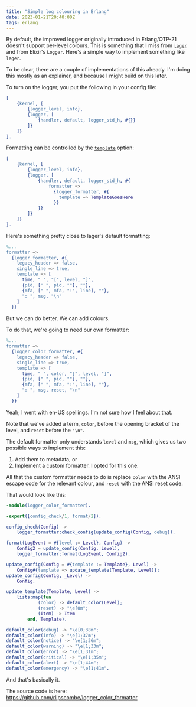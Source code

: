 ```yaml
---
title: "Simple log colouring in Erlang"
date: 2023-01-21T20:40:00Z
tags: erlang
---
```


By default, the improved logger originally introduced in Erlang/OTP-21 doesn't support per-level colours. This is
something that I miss from [`lager`](https://github.com/erlang-lager/lager) and from Elixir's `Logger`. Here's a simple
way to implement something like `lager`.

To be clear, there are a couple of implementations of this already. I'm doing this mostly as an explainer, and because I
might build on this later.

To turn on the logger, you put the following in your config file:

```erlang
[
    {kernel, [
        {logger_level, info},
        {logger, [
            {handler, default, logger_std_h, #{}}
        ]}
    ]}
].
```

Formatting can be controlled by the [`template`](https://www.erlang.org/doc/man/logger_formatter.html#type-template)
option:

```erlang
[
    {kernel, [
        {logger_level, info},
        {logger, [
            {handler, default, logger_std_h, #{
                formatter =>
                  {logger_formatter, #{
                    template => TemplateGoesHere
                  }}
            }}
        ]}
    ]}
].
```

Here's something pretty close to lager's default formatting:

```erlang
%...
formatter =>
  {logger_formatter, #{
    legacy_header => false,
    single_line => true,
    template => [
      time, " ", "[", level, "]",
      {pid, [" ", pid, ""], ""},
      {mfa, [" ", mfa, ":", line], ""},
      ": ", msg, "\n"
    ]
  }}
```

But we can do better. We can add colours.

To do that, we're going to need our own formatter:

```erlang
%...
formatter =>
  {logger_color_formatter, #{
    legacy_header => false,
    single_line => true,
    template => [
      time, " ", color, "[", level, "]",
      {pid, [" ", pid, ""], ""},
      {mfa, [" ", mfa, ":", line], ""},
      ": ", msg, reset, "\n"
    ]
  }}
```

<div class="callout callout-info" markdown="span">
Yeah; I went with en-US spellings. I'm not sure how I feel about that.
</div>

Note that we've added a term, `color`, before the opening bracket of the level, and `reset` before the `"\n"`.

The default formatter only understands `level` and `msg`, which gives us two possible ways to implement this:

1. Add them to metadata, or
2. Implement a custom formatter. I opted for this one.

All that the custom formatter needs to do is replace `color` with the ANSI escape code for the relevant colour, and
`reset` with the ANSI reset code.

That would look like this:

```erlang
-module(logger_color_formatter).

-export([config_check/1, format/2]).

config_check(Config) ->
    logger_formatter:check_config(update_config(Config, debug)).

format(LogEvent = #{level := Level}, Config) ->
    Config2 = update_config(Config, Level),
    logger_formatter:format(LogEvent, Config2).

update_config(Config = #{template := Template}, Level) ->
    Config#{template => update_template(Template, Level)};
update_config(Config, _Level) ->
    Config.

update_template(Template, Level) ->
    lists:map(fun
            (color) -> default_color(Level);
            (reset) -> "\e[0m";
            (Item) -> Item
        end, Template).

default_color(debug) -> "\e[0;38m";
default_color(info) -> "\e[1;37m";
default_color(notice) -> "\e[1;36m";
default_color(warning) -> "\e[1;33m";
default_color(error) -> "\e[1;31m";
default_color(critical) -> "\e[1;35m";
default_color(alert) -> "\e[1;44m";
default_color(emergency) -> "\e[1;41m".
```

And that's basically it.

The source code is here: <https://github.com/rlipscombe/logger_color_formatter>
